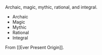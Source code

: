 Archaic, magic, mythic, rational, and integral.

- Archaic
- Magic
- Mythic
- Rational
- Integral

From [[Ever Present Origin]].